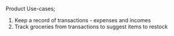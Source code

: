 Product Use-cases;

1. Keep a record of transactions - expenses and incomes
2. Track groceries from transactions to suggest items to restock
